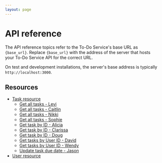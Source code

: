 ```yaml
---
layout: page
---
```


# API reference

The API reference topics refer to the To-Do Service's base URL as `{base_url}`.
Replace `{base_url}` with the address of the server that hosts your To-Do Service
API for the correct URL.

On test and development installations, the server's base address is typically `http://localhost:3000`.

## Resources

* [Task resource](api/task.md)
    * [Get all tasks - Levi](api/tasks-get-tasks-levibeverly.md)
    * [Get all tasks - Caitlin](api/tasks-get-all-tasks_chood.md)
    * [Get all tasks - Nikki](api/tasks-get-all-tasks-nikki-everett.md)
    * [Get all tasks - Sophie](api/tasks-get-all-tasks-sophie.md)
    * [Get task by ID - Alicia](api/tasks-get-by-task-id_alkreb.md)
    * [Get task by ID - Clarissa](api/tasks-get-by-task-id_csun.md)
    * [Get task by ID - Doug](api/tasks-get-by-task-id_dmanis.md)
    * [Get tasks by User ID - David](api/tasks-get-tasks-by-user_id_david.md)
    * [Get tasks by User ID - Wendy](api/tasks-get-tasks-by-user_id_WUF.md)
    * [Update task due date - Jason](api/new-ref-doc-JDN.md)
* [User resource](api/user.md)
